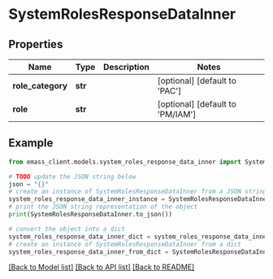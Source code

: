 # SystemRolesResponseDataInner


## Properties

Name | Type | Description | Notes
------------ | ------------- | ------------- | -------------
**role_category** | **str** |  | [optional] [default to 'PAC']
**role** | **str** |  | [optional] [default to 'PM/IAM']

## Example

```python
from emass_client.models.system_roles_response_data_inner import SystemRolesResponseDataInner

# TODO update the JSON string below
json = "{}"
# create an instance of SystemRolesResponseDataInner from a JSON string
system_roles_response_data_inner_instance = SystemRolesResponseDataInner.from_json(json)
# print the JSON string representation of the object
print(SystemRolesResponseDataInner.to_json())

# convert the object into a dict
system_roles_response_data_inner_dict = system_roles_response_data_inner_instance.to_dict()
# create an instance of SystemRolesResponseDataInner from a dict
system_roles_response_data_inner_from_dict = SystemRolesResponseDataInner.from_dict(system_roles_response_data_inner_dict)
```
[[Back to Model list]](../README.md#documentation-for-models) [[Back to API list]](../README.md#documentation-for-api-endpoints) [[Back to README]](../README.md)


